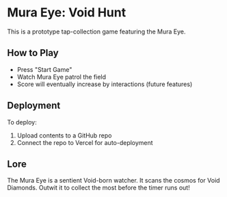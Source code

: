 
# Mura Eye: Void Hunt

This is a prototype tap-collection game featuring the Mura Eye.

## How to Play

- Press "Start Game"
- Watch Mura Eye patrol the field
- Score will eventually increase by interactions (future features)

## Deployment

To deploy:
1. Upload contents to a GitHub repo
2. Connect the repo to Vercel for auto-deployment

## Lore

The Mura Eye is a sentient Void-born watcher. It scans the cosmos for Void Diamonds. Outwit it to collect the most before the timer runs out!
